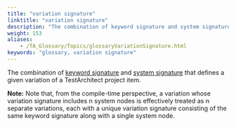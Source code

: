 ```yaml
--- 
title: "variation signature"
linktitle: "variation signature"
description: "The combination of keyword signature and system signature that defines a given variation of a TestArchitect project item. Note: Note that, from the compile-time perspective, a variation whose ..."
weight: 153
aliases: 
    - /TA_Glossary/Topics/glossaryVariationSignature.html
keywords: "glossary, variation signature"
---
```


The combination of [keyword signature](/TA_Glossary/Topics/glossaryKeywordSignature.html) and [system signature](/TA_Glossary/Topics/glossarySystemSignature.html) that defines a given variation of a TestArchitect project item.

**Note:** Note that, from the compile-time perspective, a variation whose variation signature includes n system nodes is effectively treated as n separate variations, each with a unique variation signature consisting of the same keyword signature along with a single system node.

